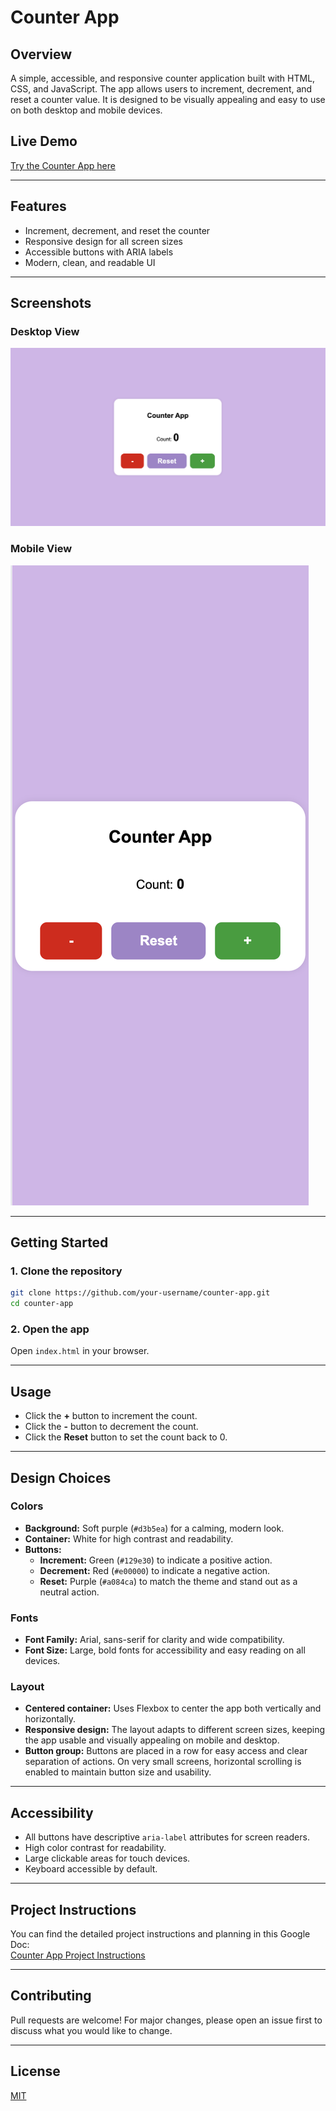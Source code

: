 # Counter App

## Overview
A simple, accessible, and responsive counter application built with HTML, CSS, and JavaScript. The app allows users to increment, decrement, and reset a counter value. It is designed to be visually appealing and easy to use on both desktop and mobile devices.

## Live Demo
[Try the Counter App here](https://lisareitinger.github.io/counter-app/)

---

## Features
- Increment, decrement, and reset the counter
- Responsive design for all screen sizes
- Accessible buttons with ARIA labels
- Modern, clean, and readable UI

---

## Screenshots

### Desktop View
![Desktop Screenshot](images/desktop-placeholder.png)

### Mobile View
![Mobile Screenshot](images/mobile-placeholder.png)

---

## Getting Started

### 1. Clone the repository
```bash
git clone https://github.com/your-username/counter-app.git
cd counter-app
```

### 2. Open the app
Open `index.html` in your browser.

---

## Usage
- Click the **+** button to increment the count.
- Click the **-** button to decrement the count.
- Click the **Reset** button to set the count back to 0.

---

## Design Choices

### Colors
- **Background:** Soft purple (`#d3b5ea`) for a calming, modern look.
- **Container:** White for high contrast and readability.
- **Buttons:**
  - **Increment:** Green (`#129e30`) to indicate a positive action.
  - **Decrement:** Red (`#e00000`) to indicate a negative action.
  - **Reset:** Purple (`#a084ca`) to match the theme and stand out as a neutral action.

### Fonts
- **Font Family:** Arial, sans-serif for clarity and wide compatibility.
- **Font Size:** Large, bold fonts for accessibility and easy reading on all devices.

### Layout
- **Centered container:** Uses Flexbox to center the app both vertically and horizontally.
- **Responsive design:** The layout adapts to different screen sizes, keeping the app usable and visually appealing on mobile and desktop.
- **Button group:** Buttons are placed in a row for easy access and clear separation of actions. On very small screens, horizontal scrolling is enabled to maintain button size and usability.

---

## Accessibility
- All buttons have descriptive `aria-label` attributes for screen readers.
- High color contrast for readability.
- Large clickable areas for touch devices.
- Keyboard accessible by default.

---

## Project Instructions

You can find the detailed project instructions and planning in this Google Doc:  
[Counter App Project Instructions](https://docs.google.com/document/d/1bXReN478wIwU74Ofr1J6hC8P6DCQYP8Q555KlXOFkyM/edit?usp=sharing)

---

## Contributing
Pull requests are welcome! For major changes, please open an issue first to discuss what you would like to change.

---

## License
[MIT](LICENSE)